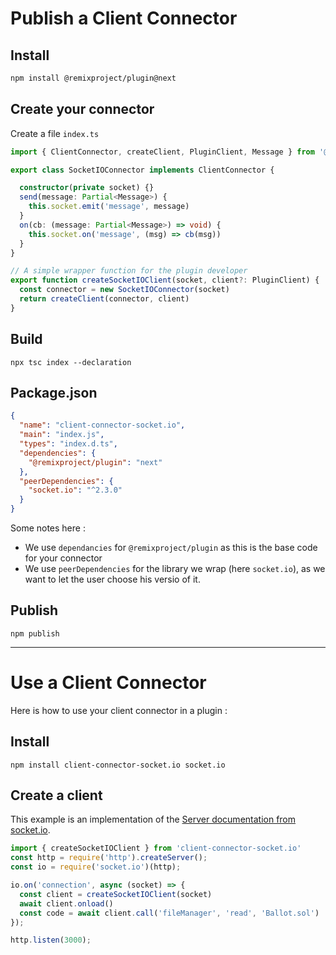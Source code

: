 # Publish a Client Connector

## Install
```bash
npm install @remixproject/plugin@next
```

## Create your connector
Create a file `index.ts`

```typescript
import { ClientConnector, createClient, PluginClient, Message } from '@remixproject/plugin'

export class SocketIOConnector implements ClientConnector {

  constructor(private socket) {}
  send(message: Partial<Message>) {
    this.socket.emit('message', message)
  }
  on(cb: (message: Partial<Message>) => void) {
    this.socket.on('message', (msg) => cb(msg))
  }
}

// A simple wrapper function for the plugin developer
export function createSocketIOClient(socket, client?: PluginClient) {
  const connector = new SocketIOConnector(socket)
  return createClient(connector, client)
}
```

## Build

```
npx tsc index --declaration
```

## Package.json
```json
{
  "name": "client-connector-socket.io",
  "main": "index.js",
  "types": "index.d.ts",
  "dependencies": {
    "@remixproject/plugin": "next"
  },
  "peerDependencies": {
    "socket.io": "^2.3.0"
  }
}
```

Some notes here : 
- We use `dependancies` for `@remixproject/plugin` as this is the base code for your connector
- We use `peerDependencies` for the library we wrap (here `socket.io`), as we want to let the user choose his versio of it.

## Publish
```
npm publish
```

----

# Use a Client Connector
Here is how to use your client connector in a plugin :

## Install
```
npm install client-connector-socket.io socket.io
```

## Create a client
This example is an implementation of the [Server documentation from socket.io](https://socket.io/docs/server-api/).
```typescript
import { createSocketIOClient } from 'client-connector-socket.io'
const http = require('http').createServer();
const io = require('socket.io')(http);

io.on('connection', async (socket) => {
  const client = createSocketIOClient(socket)
  await client.onload()
  const code = await client.call('fileManager', 'read', 'Ballot.sol')
});

http.listen(3000);
```